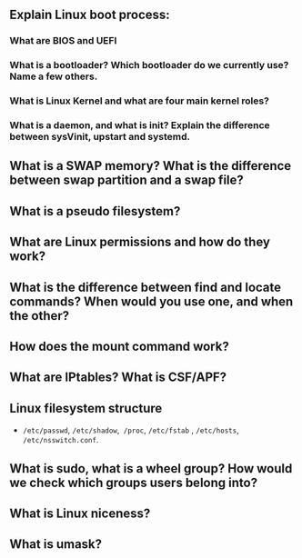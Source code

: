 ## Explain Linux boot process:

### What are BIOS and UEFI

### What is a bootloader? Which bootloader do we currently use? Name a few others.

### What is Linux Kernel and what are four main kernel roles? 

### What is a daemon, and what is init? Explain the difference between sysVinit, upstart and systemd.

## What is a SWAP memory? What is the difference between swap partition and a swap file?

## What is a pseudo filesystem?

## What are Linux permissions and how do they work? 

## What is the difference between find and locate commands? When would you use one, and when the other?

## How does the mount command work?

## What are IPtables? What is CSF/APF?

## Linux filesystem structure 
- `/etc/passwd`, `/etc/shadow`,` /proc`, `/etc/fstab` , `/etc/hosts`, `/etc/nsswitch.conf`. 

## What is sudo, what is a wheel group? How would we check which groups users belong into?

## What is Linux niceness?

## What is umask?
